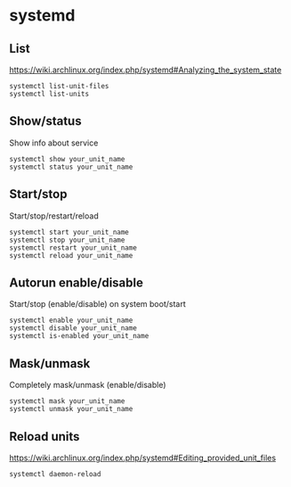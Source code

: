 # systemd

## List

<https://wiki.archlinux.org/index.php/systemd#Analyzing_the_system_state>

    systemctl list-unit-files
    systemctl list-units

## Show/status

Show info about service

    systemctl show your_unit_name
    systemctl status your_unit_name

## Start/stop

Start/stop/restart/reload

    systemctl start your_unit_name
    systemctl stop your_unit_name
    systemctl restart your_unit_name
    systemctl reload your_unit_name

## Autorun enable/disable

Start/stop (enable/disable) on system boot/start

    systemctl enable your_unit_name
    systemctl disable your_unit_name
    systemctl is-enabled your_unit_name

## Mask/unmask

Completely mask/unmask (enable/disable)

    systemctl mask your_unit_name
    systemctl unmask your_unit_name

## Reload units

<https://wiki.archlinux.org/index.php/systemd#Editing_provided_unit_files>

    systemctl daemon-reload
